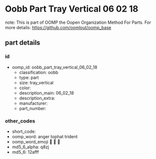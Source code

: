 # Oobb Part Tray Vertical 06 02 18  

note: This is part of OOMP the Oopen Organization Method For Parts. For more details: https://github.com/oomlout/oomp_base

##  part details





### id
* oomp_id: oobb_part_tray_vertical_06_02_18
  * classification: oobb
  * type: part
  * size: tray_vertical
  * color: 
  * description_main: 06_02_18
  * description_extra: 
  * manufacturer: 
  * part_number: 

### other_codes
* short_code: 
* oomp_word: anger tophat trident
* oomp_word_emoji :anger: :tophat: :trident:
* md5_6_alpha: q8zj
* md5_6: 12afff